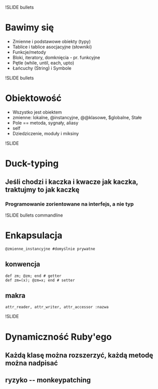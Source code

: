 !SLIDE bullets

# Bawimy się

* Zmienne i podstawowe obiekty (typy)
* Tablice i tablice asocjacyjne (słowniki)
* Funkcje/metody
* Bloki, iteratory, domknięcia - pr. funkcyjne
* Pętle (while, until, each, upto)
* Łańcuchy (String) i Symbole


!SLIDE bullets

# Obiektowość

* Wszystko jest obiektem 
* zmienne: lokalne, @instancyjne, @@klasowe, $globalne, Stałe
* Pole == metoda, sygnały, aliasy
* self
* Dziedziczenie, moduły i miksiny


!SLIDE

# Duck-typing

## Jeśli chodzi i kaczka i kwacze jak kaczka, traktujmy to jak kaczkę

### Programowanie zorientowane na interfejs, a nie typ


!SLIDE bullets commandline 

# Enkapsulacja

    @zmienne_instancyjne #domyślnie prywatne
## konwencja
    
    def zm; @zm; end # getter
    def zm=(x); @zm=x; end # setter
    
## makra
    
    attr_reader, attr_writer, attr_accessor :nazwa
    
    
!SLIDE

# Dynamiczność Ruby'ego

## Każdą klasę można rozszerzyć, każdą metodę można nadpisać

## ryzyko -- monkeypatching
